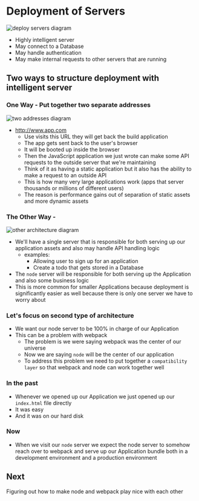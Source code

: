 # Deployment of Servers
![deploy servers diagram](https://i.imgur.com/iveC3pf.png)

* Highly intelligent server
* May connect to a Database
* May handle authentication
* May make internal requests to other servers that are running

## Two ways to structure deployment with intelligent server
### One Way - Put together two separate addresses
![two addresses diagram](https://i.imgur.com/eNJia42.png)

* http://www.app.com
    - Use visits this URL they will get back the build application
    - The app gets sent back to the user's browser
    - It will be booted up inside the browser
    - Then the JavaScript application we just wrote can make some API requests to the outside server that we're maintaining
    - Think of it as having a static application but it also has the ability to make a request to an outside API
    - This is how many very large applications work (apps that server thousands or millions of different users)
    - The reason is performance gains out of separation of static assets and more dynamic assets

### The Other Way -  
![other architecture diagram](https://i.imgur.com/lp7vCUw.png)

* We'll have a single server that is responsible for both serving up our application assets and also may handle API handling logic
    - examples:
        + Allowing user to sign up for an application
        + Create a todo that gets stored in a Database
* The `node` server will be responsible for both serving up the Application and also some business logic
* This is more common for smaller Applications because deployment is significantly easier as well because there is only one server we have to worry about

### Let's focus on second type of architecture
* We want our node server to be 100% in charge of our Application
* This can be a problem with webpack
    - The problem is we were saying webpack was the center of our universe
    - Now we are saying `node` will be the center of our application
    - To address this problem we need to put together a `compatibility layer` so that webpack and node can work together well

### In the past
* Whenever we opened up our Application we just opened up our `index.html` file directly
* It was easy
* And it was on our hard disk

### Now
* When we visit our `node` server we expect the node server to somehow reach over to webpack and serve up our Application bundle both in a development environment and a production environment

## Next
Figuring out how to make node and webpack play nice with each other

